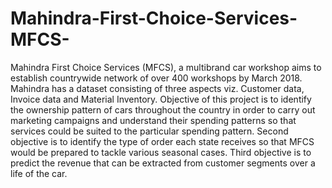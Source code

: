 # Mahindra-First-Choice-Services-MFCS-
Mahindra First Choice Services (MFCS), a multibrand car workshop aims to establish countrywide network of over 400 workshops by March 2018. Mahindra has a dataset consisting of three aspects viz. Customer data, Invoice data and Material Inventory. Objective of this project is to identify the ownership pattern of cars throughout the country in order to carry out marketing campaigns and understand their spending patterns so that services could be suited to the particular spending pattern. Second objective is to identify the type of order each state receives so that MFCS would be prepared to tackle various seasonal cases. Third objective is to predict the revenue that can be extracted from customer segments over a life of the car.
